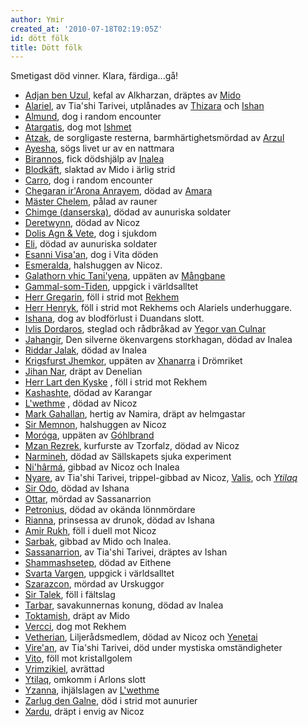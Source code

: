 ```yaml
---
author: Ymir
created_at: '2010-07-18T02:19:05Z'
id: dött fölk
title: Dött fölk
---
```

Smetigast död vinner. Klara, färdiga...gå!

-   [Adjan ben Uzul], kefal av Alkharzan, dräptes av [Mido]
-   [Alariel], av Tia'shi Tarivei, utplånades av [Thizara] och [Ishan]
-   [Almund], dog i random encounter
-   [Atargatis], dog mot [Ishmet]
-   [Atzak], de sorgligaste resterna, barmhärtighetsmördad av [Arzul]
-   [Ayesha], sögs livet ur av en nattmara
-   [Birannos], fick dödshjälp av [Inalea]
-   [Blodkäft], slaktad av Mido i ärlig strid
-   [Carro], dog i random encounter
-   [Chegaran ir'Arona Anrayem], dödad av [Amara]
-   [Mäster Chelem], pålad av rauner
-   [Chimge (danserska)], dödad av aunuriska soldater
-   [Deretwynn], dödad av Nicoz
-   [Dolis Agn & Vete], dog i sjukdom
-   [Eli], dödad av aunuriska soldater
-   [Esanni Visa'an], dog i Vita döden
-   [Esmeralda], halshuggen av Nicoz.
-   [Galathorn vhic Tani'yena], uppäten av [Mångbane]
-   [Gammal-som-Tiden], uppgick i världsalltet
-   <span style="text-decoration: underline;"></span>[Herr Gregarin], föll i strid mot [Rekhem]
-   [Herr Henryk], föll i strid mot Rekhems och Alariels underhuggare.
-   [Ishana], dog av blodförlust i Duandans slott.
-   [Ivlis Dordaros], steglad och rådbråkad av [Yegor van Culnar]
-   [Jahangir], Den silverne ökenvargens storkhagan, dödad av Inalea
-   [Riddar Jalak], dödad av Inalea
-   [Krigsfurst Jhemkor], uppäten av [Xhanarra] i Drömriket
-   [Jihan Nar], dräpt av Denelian
-   [Herr Lart den Kyske] , föll i strid mot Rekhem
-   [Kashashte], dödad av Karangar
-   [L'wethme] , dödad av Nicoz
-   [Mark Gahallan], hertig av Namira, dräpt av helmgastar
-   [Sir Memnon], halshuggen av Nicoz
-   [Moróga], uppäten av [Góhlbrand]
-   [Mzan Rezrek], kurfurste av Tzorfalz, dödad av Nicoz
-   [Narmineh], dödad av Sällskapets sjuka experiment
-   [Ni'hârmá], gibbad av Nicoz och Inalea
-   [Nyare], av Tia'shi Tarivei, trippel-gibbad av Nicoz, [Valis], och [*Ytilaq*]
-   [Sir Odo], dödad av Ishana
-   [Ottar], mördad av Sassanarrion
-   [Petronius], dödad av okända lönnmördare
-   [Rianna], prinsessa av drunok, dödad av Ishana
-   [Amir Rukh], föll i duell mot Nicoz
-   [Sarbak], gibbad av Mido och Inalea.
-   [Sassanarrion], av Tia'shi Tarivei, dräptes av Ishan
-   [Shammashsetep], dödad av Eithene
-   [Svarta Vargen], uppgick i världsalltet
-   [Szarazcon], mördad av Urskuggor
-   [Sir Talek], föll i fältslag
-   [Tarbar], savakunnernas konung, dödad av Inalea
-   [Toktamish], dräpt av Mido
-   [Vercci], dog mot Rekhem
-   [Vetherian], Liljerådsmedlem, dödad av Nicoz och [Yenetai]
-   [Vire'an], av Tia'shi Tarivei, död under mystiska omständigheter
-   [Vito], föll mot kristallgolem
-   [Vrimzikiel], avrättad
-   [Ytilaq][*Ytilaq*], omkomm i Arlons slott
-   [Yzanna], ihjälslagen av [L'wethme]
-   [Zarlug den Galne], död i strid mot aunurier
-   [Xardu], dräpt i envig av Nicoz

  [Adjan ben Uzul]: Adjan_ben_Uzul
  [Mido]: Mido
  [Alariel]: Alariel
  [Thizara]: Thizara
  [Ishan]: Ishan
  [Almund]: Almund
  [Atargatis]: Atargatis
  [Ishmet]: Ishmet
  [Atzak]: Atzak
  [Arzul]: Arzul
  [Ayesha]: Ayesha
  [Birannos]: Birannos
  [Inalea]: Inalea
  [Blodkäft]: Blodkäft
  [Carro]: Carro
  [Chegaran ir'Arona Anrayem]: Chegaran_irArona_Anrayem
  [Amara]: Amara
  [Mäster Chelem]: Mäster_Chelem
  [Chimge (danserska)]: Chimge_danserska
  [Deretwynn]: Deretwynn
  [Dolis Agn & Vete]: Dolis_Agn__Vete
  [Eli]: Eli
  [Esanni Visa'an]: Esanni_Visaan
  [Esmeralda]: Esmeralda
  [Galathorn vhic Tani'yena]: Galathorn_vhic_Taniyena
  [Mångbane]: Mångbane
  [Gammal-som-Tiden]: Gammal-som-Tiden
  [Herr Gregarin]: Herr_Gregarin
  [Rekhem]: Rekhem
  [Herr Henryk]: Herr_Henryk
  [Ishana]: Ishana
  [Ivlis Dordaros]: Ivlis_Dordaros
  [Yegor van Culnar]: Yegor_van_Culnar
  [Jahangir]: Jahangir
  [Riddar Jalak]: Riddar_Jalak
  [Krigsfurst Jhemkor]: Krigsfurst_Jhemkor
  [Xhanarra]: Xhanarra
  [Jihan Nar]: Jihan_Nar
  [Herr Lart den Kyske]: Herr_Lart_den_Kyske
  [Kashashte]: Kashashte
  [L'wethme]: Lwethme
  [Mark Gahallan]: Mark_Gahallan
  [Sir Memnon]: Sir_Memnon
  [Moróga]: Moróga
  [Góhlbrand]: Góhlbrand
  [Mzan Rezrek]: Mzan_Rezrek
  [Narmineh]: Narmineh
  [Ni'hârmá]: Nihârma
  [Nyare]: Nyare
  [Valis]: Valis
  [*Ytilaq*]: Ytilaq
  [Sir Odo]: Sir_Odo
  [Ottar]: Ottar
  [Petronius]: Petronius
  [Rianna]: Rianna
  [Amir Rukh]: Amir_Rukh
  [Sarbak]: Sarbak
  [Sassanarrion]: Sassanarrion
  [Shammashsetep]: Shammashsetep
  [Svarta Vargen]: Svarta_Vargen
  [Szarazcon]: Szarazcon
  [Sir Talek]: Sir_Talek
  [Tarbar]: Tarbar
  [Toktamish]: Toktamish
  [Vercci]: Vercci
  [Vetherian]: Vetherian
  [Yenetai]: Yenetai
  [Vire'an]: Virean
  [Vito]: Vito
  [Vrimzikiel]: Vrimzikiel
  [Yzanna]: Yzanna
  [Zarlug den Galne]: Zarlug_den_Galne
  [Xardu]: Xardu